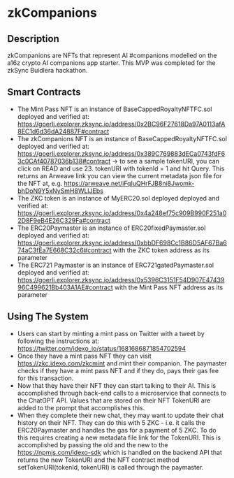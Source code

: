 # zkCompanions

## Description
zkCompanions are NFTs that represent AI #companions modelled on the a16z crypto AI companions app starter. This MVP was completed for the zkSync Buidlera hackathon. 

## Smart Contracts
- The Mint Pass NFT is an instance of BaseCappedRoyaltyNFTFC.sol deployed and verified at: https://goerli.explorer.zksync.io/address/0x2BC96F27618Da97A0113afA8EC1d6d36dA24887F#contract
- The zkCompanions NFT is an instance of BaseCappedRoyaltyNFTFC.sol deployed and verified at: https://goerli.explorer.zksync.io/address/0x389C769883dECa0743fdF63c0CAf40787036b138#contract
-> to see a sample tokenURI, you can click on READ and use 23. tokenURI with tokenId = 1 and hit Query. This returns an Arweave link you can view the current metadata json file for the NFT at, e.g. https://arweave.net/iFqIuQHrFJB8ni8Jwomk-bhDoN9Y5xNySmH8WLlJEbs
- The ZKC token is an instance of MyERC20.sol deployed deployed and verified at: https://goerli.explorer.zksync.io/address/0x4a248ef75c909B990F251a02D8F9eB4E26C329Fa#contract 
- The ERC20Paymaster is an instance of ERC20fixedPaymaster.sol deployed and verified at: https://goerli.explorer.zksync.io/address/0xbbDF698Cc1B86D5AF67Ba674aC3fEa7E668C32c6#contract with the ZKC token address as its parameter
- The ERC721 Paymaster is an instance of ERC721gatedPaymaster.sol deployed and verified at: https://goerli.explorer.zksync.io/address/0x5396C3151F54D907E4743996C499621Bb403A1AE#contract with the Mint Pass NFT address as its parameter

## Using The System
- Users can start by minting a mint pass on Twitter with a tweet by following the instructions at: https://twitter.com/idexo_io/status/1681686871854702594
- Once they have a mint pass NFT they can visit https://zkc.idexo.com/zkcmint and mint their companion. The paymaster checks if they have a mint pass NFT and if they do, pays their gas fee for this transaction. 
- Now that they have their NFT they can start talking to their AI. This is accomplished through back-end calls to a microservice that connects to the ChatGPT API. Values that are stored on their NFT TokenURI are added to the prompt that accomplishes this. 
- When they complete their new chat, they may want to update their chat history on their NFT. They can do this with 5 ZKC - i.e. it calls the ERC20Paymaster and handles the gas for a payment of 5 ZKC. To do this requires creating a new metadata file link for the TokenURI. This is accomplished by passing the old and the new to the https://npmjs.com/idexo-sdk which is handled on the backend API that returns the new TokenURI and the NFT contract method setTokenURI(tokenId, tokenURI) is called through the paymaster. 

